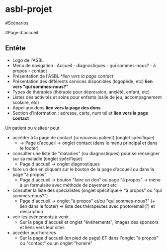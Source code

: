 # asbl-projet

#Scénarios

#Page d'accueil

## Entête
* Logo de l'ASBL
* Menu de navigation : Accueil - diagnostiques - qui sommes-nous? - à propos - contact
* Présentation de l'ASBL **lien vers la page contact*
* Présentation des différents services disponibles (logopède, etc) **lien vers "qui sommes-nous?"**
* Types de thérapies (thérapie pour dépression, anxiété, enfant, etc)
* Listes des activités et soins pour enfants (salle de jeu, accompagnement scolaire, etc)
* Appel aux dons **lien vers la page des dons**
* Section d'information : adresse, carte, num tél et **lien vers la page contact**

Un patient ou visiteur peut 
* accéder à la page de contact (si nouveau patient) (onglet spécifique)
   * -> Page d'accueil -> onglet contact (dans le menu principal et dans le footer)
* consulter une liste de "maladies" (ou diagnostiques) pour se renseigner sur sa maladie (onglet spécifique)
  * Page d'accueil -> onglet diagnostiques
* faire un don en cliquant sur le bouton de la page d'accueil ou dans la page "à propos"
  * Page d'accueil -> bouton "faire un don" ou page "à propos" -> mène à un formulaire avec méthode de payement etc
* consulter la liste des spécialistes (onglet spécifique-> "à propos" ou "qui sommes-nous?")
  * Page d'accueil -> onglet "à propos" et/ou "qui sommes-nous?" (+ lien dans le footer) -> liste des thérapeutes avec photo/email(?) et description
* voir les événements à venir
  * Sur la page d'accueil et onglet "événements", images des sponsors et liens vers leur sites
* accéder aux horaires
  * Sur la page d'accueil (en pied de page) ET dans l'onglet "à propos" ou "contact" ou un onglet "horaire"
